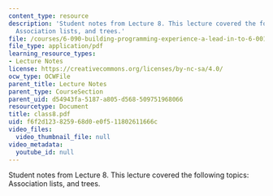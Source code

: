 ```yaml
---
content_type: resource
description: 'Student notes from Lecture 8. This lecture covered the following topics:
  Association lists, and trees.'
file: /courses/6-090-building-programming-experience-a-lead-in-to-6-001-january-iap-2005/f6f2d123825968d0e0f511802611666c_class8.pdf
file_type: application/pdf
learning_resource_types:
- Lecture Notes
license: https://creativecommons.org/licenses/by-nc-sa/4.0/
ocw_type: OCWFile
parent_title: Lecture Notes
parent_type: CourseSection
parent_uid: d54943fa-5187-a805-d568-509751968066
resourcetype: Document
title: class8.pdf
uid: f6f2d123-8259-68d0-e0f5-11802611666c
video_files:
  video_thumbnail_file: null
video_metadata:
  youtube_id: null
---
```

Student notes from Lecture 8. This lecture covered the following topics: Association lists, and trees.